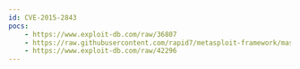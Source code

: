 ```yaml
---
id: CVE-2015-2843
pocs:
    - https://www.exploit-db.com/raw/36807
    - https://raw.githubusercontent.com/rapid7/metasploit-framework/master/modules/exploits/linux/http/goautodial_3_rce_command_injection.rb
    - https://www.exploit-db.com/raw/42296
---
```

